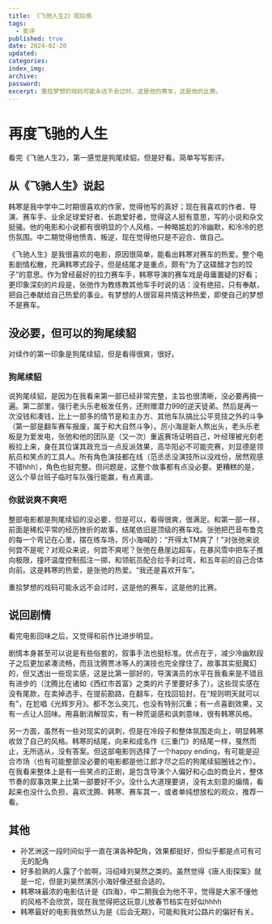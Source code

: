 ```yaml
---
title: 《飞驰人生2》观后感
tags:
  - 影评
published: true
date: 2024-02-20
updated:
categories:
index_img:
archive:
password:
excerpt: 重拾梦想的戏码可能永远不会过时，这是他的赛车，这是他的比赛。
---
```


# 再度飞驰的人生

看完《飞驰人生2》，第一感觉是狗尾续貂，但是好看。简单写写影评。

## 从《飞驰人生》说起

韩寒是我中学中二时期很喜欢的作家，觉得他写的真好；现在我喜欢的作者、导演、赛车手、业余足球爱好者、长跑爱好者，觉得这人挺有意思，写的小说和杂文挺骚。他的电影和小说都有很明显的个人风格，一种略尴尬的冷幽默，和冷冷的悲伤氛围。中二期觉得他愤青、叛逆，现在觉得他只是不迎合、做自己。

《飞驰人生》是我很喜欢的电影，原因很简单，能看出韩寒对赛车的热爱。整个电影剧情松散，充满韩寒式段子，但是结尾才是重点，颇有“为了这碟醋才包的饺子”的意思。作为曾经最好的拉力赛车手，韩寒导演的赛车戏是毋庸置疑的好看；更印象深刻的片段是，张弛作为教练教其他车手时说的话：没有绝招，只有奉献，把自己奉献给自己热爱的事业。有梦想的人很容易共情这种热爱，即使自己的梦想不是赛车。

## 没必要，但可以的狗尾续貂

对续作的第一印象是狗尾续貂，但是看得很爽，很好。

### 狗尾续貂

说狗尾续貂，是因为在我看来第一部已经非常完整，主旨也很清晰，没必要再搞一遍。第二部里，强行老头乐老板发任务，还附赠潜力99的逆天徒弟。然后是再一次没钱和凑钱，比上一部多的情节是和主办方、其他车队搞比公平竞技之外的斗争（第一部是翻车赛车报废，属于和大自然斗争）。厉小海是新人熬出头，老头乐老板是为爱发电，张弛和他的团队是（又一次）重返赛场证明自己，叶经理被光刻老板拉上来，身在其位谋其政充当一点反派效果，高华阳必不可能完赛，刘显德是领航员和笑点的工具人。所有角色演技都在线（范丞丞没演技所以没戏份，居然观感不错hhh），角色也挺完整。但问题是，这整个故事都有点没必要。更糟糕的是，这么个草台班子临时车队强行能赢，有点离谱。

### 你就说爽不爽吧

整部电影都是狗尾续貂的没必要，但是可以，看得很爽，很满足。和第一部一样，前面是稀松平常的经历挫折的故事，结尾依旧是顶级的赛车戏。张弛把巴音布鲁克的每一个弯记在心里，摆在练车场，厉小海喊的：“开得太TM爽了！”对张弛来说何尝不是呢？对观众来说，何尝不爽呢？张弛在悬崖边超车，在暴风雪中把车子推向极限，撞坏温度控制孤注一掷，和领航员配合拉手刹过弯，和五年前的自己合体向前。这是韩寒的热爱，是张弛的热爱。“我还是喜欢开车”。

重拾梦想的戏码可能永远不会过时，这是他的赛车，这是他的比赛。

## 说回剧情

看完电影回味之后，又觉得和前作比进步明显。

剧情本身甚至可以说是有些俗套的，叙事手法也挺标准。优点在于，减少冷幽默段子之后更加紧凑流畅，而且沈腾贾冰等人的演技也完全撑住了。故事其实挺魔幻的，但又透出一些现实感，这是比第一部好的，导演演员的水平在我看来是不错且有进步的（沈腾比在诸如《西红市首富》之类的片子里要好多了）。这些现实感在没有尾款，在卖掉选手，在提前勘路，在翻车，在找回铅封，在“规则明天就可以有”，在尬唱《光辉岁月》。都不怎么突兀，也没有特别沉重；有一点喜剧效果，又有一点让人回味。用喜剧消解现实，有一种荒诞感和讽刺意味，很有韩寒风格。

另一方面，虽然有一些对现实的讽刺，但是在冷段子和整体氛围走向上，明显韩寒收敛了自己的风格。韩寒的结尾，向来和成名作《三重门》的结尾一样，戛然而止，无所适从，没有答案。但这部电影则选择了一个happy ending，有可能是迎合市场（也有可能整部没必要的电影都是他江郎才尽之后的狗尾续貂圈钱之作）。在我看来整体上是有一些笑点的正剧，是包含导演个人偏好和心血的商业片，整体节奏的叙事效果上比第一部要好不少。没什么大道理要讲，没有太刻意的煽情，看起来也没什么负担，喜欢沈腾、韩寒、赛车其一，或者单纯想放松的观众，推荐一看。

## 其他

- 孙艺洲这一段时间似乎一直在演各种配角，效果都挺好，但似乎都是点可有可无的配角
- 好多脸熟的人露了个脸啊，冯绍峰刘昊然之类的。虽然觉得《唐人街探案》就是一坨，但是刘昊然演厉小海好像还挺合适的。
- 韩寒味最浓的电影估计是《四海》，中二期我会为他不平，觉得是大家不懂他的风格不会欣赏，现在我觉得把这玩意儿放春节档实在好似hhhh
- 韩寒最好的电影我依然认为是《后会无期》，可能和我对公路片的偏好有关。
